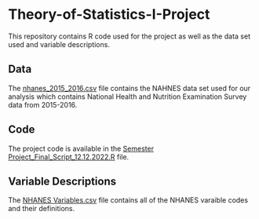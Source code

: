 # Theory-of-Statistics-I-Project

This repository contains R code used for the project as well as the data set used and variable descriptions. 

## Data
The [nhanes_2015_2016.csv](https://github.com/melaniegoldman/Theory-of-Statistics-I-Project/blob/main/nhanes_2015_2016.csv) file contains the NAHNES data set used for our analysis which contains National Health and Nutrition Examination Survey data from 2015-2016. 

## Code
The project code is available in the [Semester Project_Final_Script_12.12.2022.R](https://github.com/melaniegoldman/Theory-of-Statistics-I-Project/blob/main/Semester%20Project_Final_Script_12.12.2022_commented.R) file.

## Variable Descriptions
The [NHANES Variables.csv](https://github.com/melaniegoldman/Theory-of-Statistics-I-Project/blob/main/NHANES%20Variables.csv) file contains all of the NHANES varaible codes and their definitions. 

